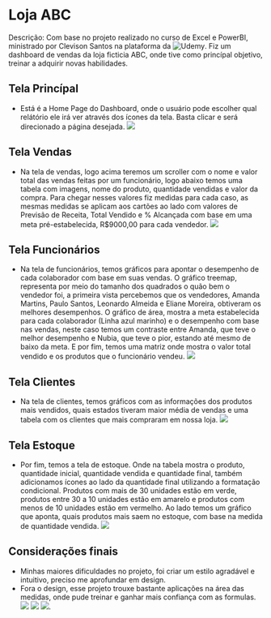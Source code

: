 # Loja ABC

Descrição: Com base no projeto realizado no curso de Excel e PowerBI, ministrado por Clevison Santos na plataforma da ![Udemy](https://www.udemy.com/courseexcel-basico-ao-avancado-aprenda-a-automatizar-12-planilhas/). Fiz um dashboard de vendas da loja ficticia ABC, onde tive como princípal objetivo, treinar a adquirir novas habilidades.

## Tela Princípal

- Está é a Home Page do Dashboard, onde o usuário pode escolher qual relátório ele irá ver através dos ícones da tela. Basta clicar e será direcionado a página desejada.
![](/LojaABC/imagens/TelaPrincipal.PNG)

## Tela Vendas

- Na tela de vendas, logo acima teremos um scroller com o nome e valor total das vendas feitas por um funcionário, logo abaixo temos uma tabela com imagens, nome do produto, quantidade vendidas e valor da compra. Para chegar nesses valores fiz medidas para cada caso, as mesmas medidas se aplicam aos cartões ao lado com valores de Previsão de Receita, Total Vendido e % Alcançada com base em uma meta pré-estabelecida, R$9000,00 para cada vendedor.
![](/LojaABC/imagens/TelaVendas.PNG)

## Tela Funcionários

- Na tela de funcionários, temos gráficos para apontar o desempenho de cada colaborador com base em suas vendas. O gráfico treemap, representa por meio do tamanho dos quadrados o quão bem o vendedor foi, a primeira vista percebemos que os vendedores, Amanda Martins, Paulo Santos, Leonardo Almeida e Eliane Moreira, obtiveram os melhores desempenhos.
O gráfico de área, mostra a meta estabelecida para cada colaborador (Linha azul marinho) e o desempenho com base nas vendas, neste caso temos um contraste entre Amanda, que teve o melhor desempenho e Nubia, que teve o pior, estando até mesmo de baixo da meta.
E por fim, temos uma matriz onde mostra o valor total vendido e os produtos que o funcionário vendeu.
![](/LojaABC/imagens/Vendedor.PNG)

## Tela Clientes

- Na tela de clientes, temos gráficos com as informações dos produtos mais vendidos, quais estados tiveram maior média de vendas e uma tabela com os clientes que mais compraram em nossa loja.
![](/LojaABC/imagens/Clientes.PNG)

## Tela Estoque

- Por fim, temos a tela de estoque. Onde na tabela mostra o produto, quantidade inicial, quantidade vendida e quantidade final, também adicionamos ícones ao lado da quantidade final utilizando a formatação condicional. Produtos com mais de 30 unidades estão em verde, produtos entre 30 a 10 unidades estão em amarelo e produtos com menos de 10 unidades estão em vermelho.
Ao lado temos um gráfico que aponta, quais produtos mais saem no estoque, com base na medida de quantidade vendida.
![](/LojaABC/imagens/Estoque.PNG)

## Considerações finais

- Minhas maiores dificuldades no projeto, foi criar um estilo agradável e intuitivo, preciso me aprofundar em design.
- Fora o design, esse projeto trouxe bastante aplicações na área das medidas, onde pude treinar e ganhar mais confiança com as formulas.
![](/LojaABC/imagens/MedidaEstoqueFinal.PNG)
![](/LojaABC/imagens/MedidaPercentualVendido.PNG)
![](/LojaABC/imagens/MedidaQtdVendidas.PNG).